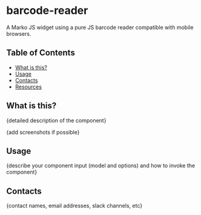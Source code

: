 # barcode-reader
A Marko JS widget using a pure JS barcode reader compatible with mobile browsers.

## Table of Contents
- [What is this?](#what-is-this)
- [Usage](#usage)
- [Contacts](#contacts)
- [Resources](#resources)

## What is this?
{detailed description of the component}

{add screenshots if possible}

## Usage
{describe your component input (model and options) and how to invoke the component}

## Contacts
{contact names, email addresses, slack channels, etc}
